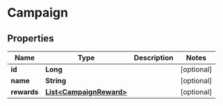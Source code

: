# Campaign

## Properties
Name | Type | Description | Notes
------------ | ------------- | ------------- | -------------
**id** | **Long** |  |  [optional]
**name** | **String** |  |  [optional]
**rewards** | [**List&lt;CampaignReward&gt;**](CampaignReward.md) |  |  [optional]
